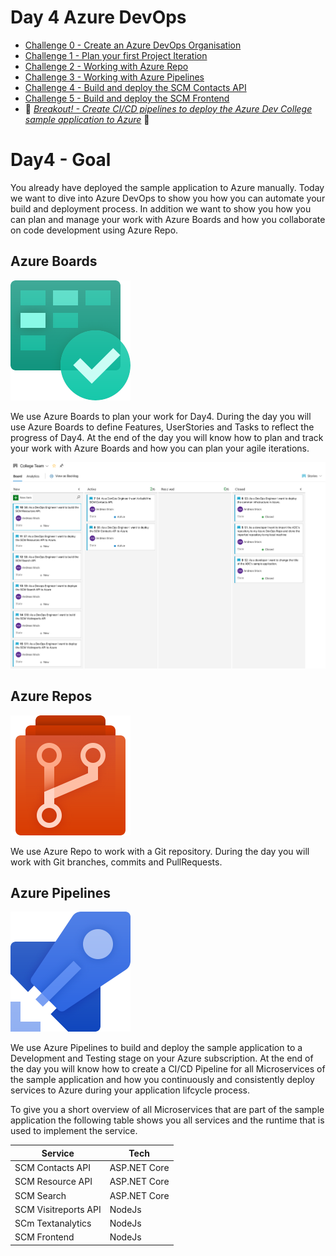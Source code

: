 # Day 4 Azure DevOps

- [Challenge 0 - Create an Azure DevOps Organisation](challenges/challenge-0.md)
- [Challenge 1 - Plan your first Project Iteration](challenges/challenge-1.md)
- [Challenge 2 - Working with Azure Repo](challenges/challenge-2.md)
- [Challenge 3 - Working with Azure Pipelines](challenges/challenge-3.md)
- [Challenge 4 - Build and deploy the SCM Contacts API](challenges/challenge-4.md)
- [Challenge 5 - Build and deploy the SCM Frontend](challenges/challenge-5.md)
- :small_orange_diamond: *[Breakout! - Create CI/CD pipelines to deploy the Azure Dev College sample application to Azure](challenges/challenge-bo-1.md)* :small_orange_diamond:

# Day4 - Goal

You already have deployed the sample application to Azure manually. Today we want to dive into Azure DevOps to show you how you can automate your build and deployment process.
In addition we want to show you how you can plan and manage your work with Azure Boards and how you collaborate on code development using Azure Repo.

## Azure Boards

![Azure Boards](./challenges/images/boards.svg)

We use Azure Boards to plan your work for Day4. During the day you will use Azure Boards to define Features, UserStories and Tasks to reflect the progress of Day4.
At the end of the day you will know how to plan and track your work with Azure Boards and how you can plan your agile iterations.

![Goal Azure Boards](./challenges/images/goal-azure-boards.png)

## Azure Repos

![Azure Repo](./challenges/images/repos.svg)

We use Azure Repo to work with a Git repository. During the day you will work with Git branches, commits and PullRequests.

## Azure Pipelines

![Azure Pipelines](./challenges/images/pipelines.svg)

We use Azure Pipelines to build and deploy the sample application to a Development and Testing stage on your Azure subscription.
At the end of the day you will know how to create a CI/CD Pipeline for all Microservices of the sample application and how you continuously and consistently deploy services to Azure during your application lifcycle process.

To give you a short overview of all Microservices that are part of the sample application the following table shows you all services and the runtime that is used to implement the service.

|Service| Tech|
|-------|-----|
|SCM Contacts API|ASP.NET Core|
|SCM Resource API|ASP.NET Core|
|SCM Search|ASP.NET Core|
|SCM Visitreports API|NodeJs|
|SCm Textanalytics|NodeJs|
|SCM Frontend|NodeJs|


